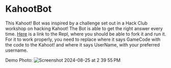 # KahootBot

This Kahoot! Bot was inspired by a challenge set out in a Hack Club workshop on hacking Kahoot! The Bot is able to get the right answer every time. [Here](https://replit.com/@AlanikREDAWN/KahootBot?v=1) is a link to the Repl, where you should be able to fork it and run it. For it to work properly, you need to replace where it says GameCode with the code to the Kahoot! and where it says UserName, with your preferred username.

Demo Photo:
![Screenshot 2024-08-25 at 2 39 55 PM](https://github.com/user-attachments/assets/47c814f0-7a2d-471d-9a2a-bbc0964b6497)

